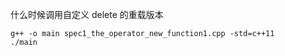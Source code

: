 
什么时候调用自定义 delete 的重载版本

```
g++ -o main spec1_the_operator_new_function1.cpp -std=c++11
./main
```
